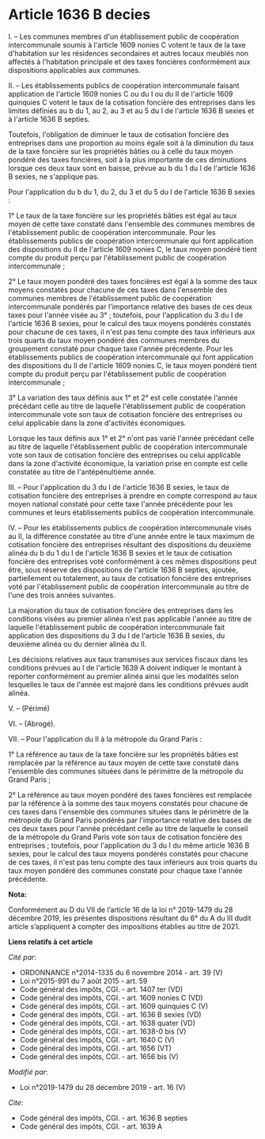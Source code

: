 # Article 1636 B decies

I. – Les communes membres d'un établissement public de coopération intercommunale soumis à l'article 1609 nonies C  votent le
taux de la taxe d'habitation sur les résidences secondaires et autres locaux meublés non affectés à l'habitation principale
et des taxes foncières conformément aux dispositions applicables aux communes.

II. – Les établissements publics de coopération intercommunale faisant application de l'article 1609 nonies C ou du I ou du
II de l'article 1609 quinquies C votent le taux de la cotisation foncière des entreprises dans les limites définies au b du
1, au 2, au 3 et au 5 du I de l'article 1636 B sexies et à l'article 1636 B septies.

Toutefois, l'obligation de diminuer le taux de cotisation foncière des entreprises dans une proportion au moins égale soit à
la diminution du taux de la taxe foncière sur les propriétés bâties ou à celle du taux moyen pondéré des taxes foncières,
soit à la plus importante de ces diminutions lorsque ces deux taux sont en baisse, prévue au b du 1 du I de l'article 1636 B
sexies, ne s'applique pas.

Pour l'application du b du 1, du 2, du 3 et du 5 du I de l'article 1636 B sexies :

1° Le taux de la taxe foncière sur les propriétés bâties est égal au taux moyen de cette taxe constaté dans l'ensemble des
communes membres de l'établissement public de coopération intercommunale. Pour les établissements publics de coopération
intercommunale qui font application des dispositions du II de l'article 1609 nonies C, le taux moyen pondéré tient compte du
produit perçu par l'établissement public de coopération intercommunale ;

2° Le taux moyen pondéré des taxes foncières est égal à la somme des taux moyens constatés pour chacune de ces taxes dans
l'ensemble des communes membres de l'établissement public de coopération intercommunale pondérés par l'importance relative
des bases de ces deux taxes pour l'année visée au 3° ; toutefois, pour l'application du 3 du I de l'article 1636 B sexies,
pour le calcul des taux moyens pondérés constatés pour chacune de ces taxes, il n'est pas tenu compte des taux inférieurs aux
trois quarts du taux moyen pondéré des communes membres du groupement constaté pour chaque taxe l'année précédente. Pour les
établissements publics de coopération intercommunale qui font application des dispositions du II de l'article 1609 nonies C,
le taux moyen pondéré tient compte du produit perçu par l'établissement public de coopération intercommunale ;

3° La variation des taux définis aux 1° et 2° est celle constatée l'année précédant celle au titre de laquelle
l'établissement public de coopération intercommunale vote son taux de cotisation foncière des entreprises ou celui applicable
dans la zone d'activités économiques.

Lorsque les taux définis aux 1° et 2° n'ont pas varié l'année précédant celle au titre de laquelle l'établissement public de
coopération intercommunale vote son taux de cotisation foncière des entreprises ou celui applicable dans la zone d'activité
économique, la variation prise en compte est celle constatée au titre de l'antépénultième année.

III. – Pour l'application du 3 du I de l'article 1636 B sexies, le taux de cotisation foncière des entreprises à prendre en
compte correspond au taux moyen national constaté pour cette taxe l'année précédente pour les communes et leurs
établissements publics de coopération intercommunale.

IV. – Pour les établissements publics de coopération intercommunale visés au II, la différence constatée au titre d'une année
entre le taux maximum de cotisation foncière des entreprises résultant des dispositions du deuxième alinéa du b du 1 du I de
l'article 1636 B sexies et le taux de cotisation foncière des entreprises voté conformément à ces mêmes dispositions peut
être, sous réserve des dispositions de l'article 1636 B septies, ajoutée, partiellement ou totalement, au taux de cotisation
foncière des entreprises voté par l'établissement public de coopération intercommunale au titre de l'une des trois années
suivantes.

La majoration du taux de cotisation foncière des entreprises dans les conditions visées au premier alinéa n'est pas
applicable l'année au titre de laquelle l'établissement public de coopération intercommunale fait application des
dispositions du 3 du I de l'article 1636 B sexies, du deuxième alinéa ou du dernier alinéa du II.

Les décisions relatives aux taux transmises aux services fiscaux dans les conditions prévues au I de l'article 1639 A doivent
indiquer le montant à reporter conformément au premier alinéa ainsi que les modalités selon lesquelles le taux de l'année est
majoré dans les conditions prévues audit alinéa.

V. – (Périmé)

VI. – (Abrogé).

VII. – Pour l'application du II à la métropole du Grand Paris :

1° La référence au taux de la taxe foncière sur les propriétés bâties est remplacée par la référence au taux moyen de cette
taxe constaté dans l'ensemble des communes situées dans le périmètre de la métropole du Grand Paris ;

2° La référence au taux moyen pondéré des taxes foncières est remplacée par la référence à la somme des taux moyens constatés
pour chacune de ces taxes dans l'ensemble des communes situées dans le périmètre de la métropole du Grand Paris pondérés par
l'importance relative des bases de ces deux taxes pour l'année précédant celle au titre de laquelle le conseil de la
métropole du Grand Paris vote son taux de cotisation foncière des entreprises ; toutefois, pour l'application du 3 du I du
même article 1636 B sexies, pour le calcul des taux moyens pondérés constatés pour chacune de ces taxes, il n'est pas tenu
compte des taux inférieurs aux trois quarts du taux moyen pondéré des communes constaté pour chaque taxe l'année précédente.

**Nota:**

Conformément au D du VII de l’article 16 de la loi n° 2019-1479 du 28 décembre 2019, les présentes dispositions résultant du
6° du A du III dudit article s’appliquent à compter des impositions établies au titre de 2021.

**Liens relatifs à cet article**

_Cité par_:

  - ORDONNANCE n°2014-1335 du 6 novembre 2014 - art. 39 (V)
  - Loi n°2015-991 du 7 août 2015 - art. 59
  - Code général des impôts, CGI. - art. 1407 ter (VD)
  - Code général des impôts, CGI. - art. 1609 nonies C (VD)
  - Code général des impôts, CGI. - art. 1609 quinquies C (V)
  - Code général des impôts, CGI. - art. 1636 B sexies (VD)
  - Code général des impôts, CGI. - art. 1638 quater (VD)
  - Code général des impôts, CGI. - art. 1638-0 bis (V)
  - Code général des impôts, CGI. - art. 1640 C (V)
  - Code général des impôts, CGI. - art. 1656 (VT)
  - Code général des impôts, CGI. - art. 1656 bis (V)

_Modifié par_:

  - Loi n°2019-1479 du 28 décembre 2019 - art. 16 (V)

_Cite_:

  - Code général des impôts, CGI. - art. 1636 B septies
  - Code général des impôts, CGI. - art. 1639 A
